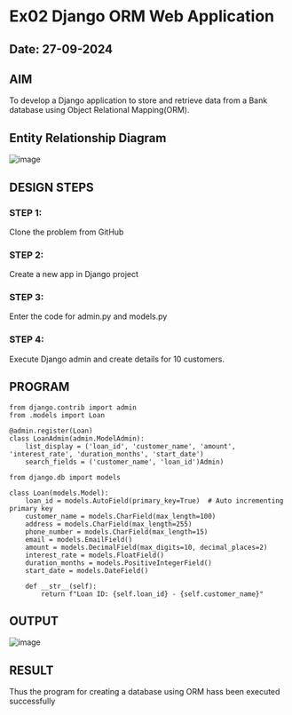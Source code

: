# Ex02 Django ORM Web Application
## Date: 27-09-2024

## AIM
To develop a Django application to store and retrieve data from a Bank database using Object Relational Mapping(ORM).

## Entity Relationship Diagram

![image](https://github.com/user-attachments/assets/595098ee-df6a-483b-a14a-cb4a8f43762a)



## DESIGN STEPS

### STEP 1:
Clone the problem from GitHub

### STEP 2:
Create a new app in Django project

### STEP 3:
Enter the code for admin.py and models.py

### STEP 4:
Execute Django admin and create details for 10 customers.

## PROGRAM

```
from django.contrib import admin
from .models import Loan

@admin.register(Loan)
class LoanAdmin(admin.ModelAdmin):
    list_display = ('loan_id', 'customer_name', 'amount', 'interest_rate', 'duration_months', 'start_date')
    search_fields = ('customer_name', 'loan_id')Admin)
```

```
from django.db import models

class Loan(models.Model):
    loan_id = models.AutoField(primary_key=True)  # Auto incrementing primary key
    customer_name = models.CharField(max_length=100)
    address = models.CharField(max_length=255)
    phone_number = models.CharField(max_length=15)
    email = models.EmailField()
    amount = models.DecimalField(max_digits=10, decimal_places=2)
    interest_rate = models.FloatField()
    duration_months = models.PositiveIntegerField()
    start_date = models.DateField()

    def __str__(self):
        return f"Loan ID: {self.loan_id} - {self.customer_name}"
```

## OUTPUT

![image](https://github.com/user-attachments/assets/52c36bca-eec4-4d6e-9f8e-c149a941da19)




## RESULT
Thus the program for creating a database using ORM hass been executed successfully
